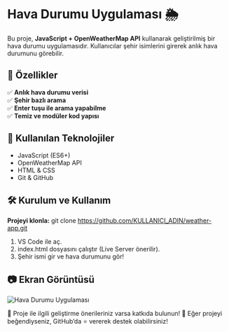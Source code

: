 # Hava Durumu Uygulaması 🌦️

Bu proje, **JavaScript + OpenWeatherMap API** kullanarak geliştirilmiş bir hava durumu uygulamasıdır. Kullanıcılar şehir isimlerini girerek anlık hava durumunu görebilir.

## 🚀 Özellikler
✅ **Anlık hava durumu verisi**  
✅ **Şehir bazlı arama**  
✅ **Enter tuşu ile arama yapabilme**  
✅ **Temiz ve modüler kod yapısı**  

## 📌 Kullanılan Teknolojiler
- JavaScript (ES6+)
- OpenWeatherMap API
- HTML & CSS
- Git & GitHub

## 🛠️ Kurulum ve Kullanım
**Projeyi klonla:**
git clone https://github.com/KULLANICI_ADIN/weather-app.git

1. VS Code ile aç.
2. index.html dosyasını çalıştır (Live Server önerilir).
3. Şehir ismi gir ve hava durumunu gör!

## 📷 Ekran Görüntüsü
![Hava Durumu Uygulaması](https://github.com/user-attachments/assets/50abd907-b918-4b9f-ac40-9f8e4976844)

🚀 Proje ile ilgili geliştirme önerileriniz varsa katkıda bulunun!
🌟 Eğer projeyi beğendiyseniz, GitHub’da ⭐ vererek destek olabilirsiniz!
